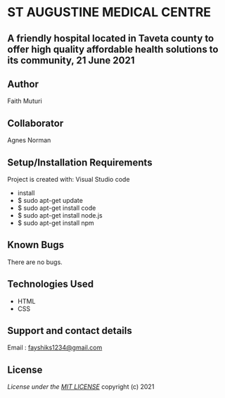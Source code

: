 # ST AUGUSTINE MEDICAL CENTRE

## A friendly hospital located in Taveta county to offer high quality affordable health solutions to its community, 21 June 2021

## Author

Faith Muturi

## Collaborator

Agnes Norman

## Setup/Installation Requirements

Project is created with:
 Visual Studio code

* install
* $ sudo apt-get update
* $ sudo apt-get install code
* $ sudo apt-get install node.js
* $ sudo apt-get install npm

## Known Bugs

There are no bugs.

## Technologies Used

* HTML
* CSS

## Support and contact details

Email : fayshiks1234@gmail.com

## License

*License under the [MIT LICENSE](LICENSE.txt)* copyright (c) 2021
